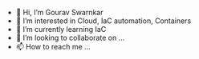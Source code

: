 - 👋 Hi, I’m Gourav Swarnkar  
- 👀 I’m interested in Cloud, IaC automation, Containers
- 🌱 I’m currently learning IaC
- 💞️ I’m looking to collaborate on ...
- 📫 How to reach me ...

<!---
gourav0306/gourav0306 is a ✨ special ✨ repository because its `README.md` (this file) appears on your GitHub profile.
You can click the Preview link to take a look at your changes.
--->
